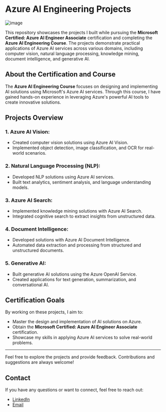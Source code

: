 # Azure AI Engineering Projects

![image](https://github.com/user-attachments/assets/5547c020-8cb6-4696-8da5-baa82b2597d8)



This repository showcases the projects I built while pursuing the **Microsoft Certified: Azure AI Engineer Associate** certification and completing the **Azure AI Engineering Course**. The projects demonstrate practical applications of Azure AI services across various domains, including computer vision, natural language processing, knowledge mining, document intelligence, and generative AI.

## About the Certification and Course

The **Azure AI Engineering Course** focuses on designing and implementing AI solutions using Microsoft's Azure AI services. Through this course, I have gained hands-on experience in leveraging Azure's powerful AI tools to create innovative solutions.

## Projects Overview

### 1. **Azure AI Vision**: 
   - Created computer vision solutions using Azure AI Vision.
   - Implemented object detection, image classification, and OCR for real-world scenarios.

### 2. **Natural Language Processing (NLP)**: 
   - Developed NLP solutions using Azure AI services.
   - Built text analytics, sentiment analysis, and language understanding models.

### 3. **Azure AI Search**:
   - Implemented knowledge mining solutions with Azure AI Search.
   - Integrated cognitive search to extract insights from unstructured data.

### 4. **Document Intelligence**:
   - Developed solutions with Azure AI Document Intelligence.
   - Automated data extraction and processing from structured and unstructured documents.

### 5. **Generative AI**:
   - Built generative AI solutions using the Azure OpenAI Service.
   - Created applications for text generation, summarization, and conversational AI.

## Certification Goals

By working on these projects, I aim to:
- Master the design and implementation of AI solutions on Azure.
- Obtain the **Microsoft Certified: Azure AI Engineer Associate** certification.
- Showcase my skills in applying Azure AI services to solve real-world problems.

---

Feel free to explore the projects and provide feedback. Contributions and suggestions are always welcome!

## Contact

If you have any questions or want to connect, feel free to reach out:
- [LinkedIn]((https://www.linkedin.com/in/aravpatel-/))
- [Email](aravpatel2319@gmail.com)
